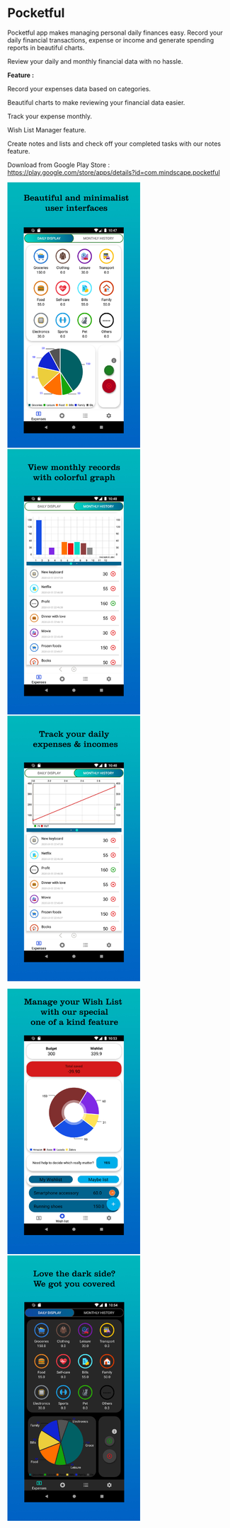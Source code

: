 # Pocketful
Pocketful app makes managing personal daily finances easy. Record your daily financial transactions, expense or income and generate spending reports in beautiful charts.

Review your daily and monthly financial data with no hassle.

**Feature :**

Record your expenses data based on categories.

Beautiful charts to make reviewing your financial data easier.

Track your expense monthly.

Wish List Manager feature.

Create notes and lists and check off your completed tasks with our notes feature.

Download from Google Play Store : https://play.google.com/store/apps/details?id=com.mindscape.pocketful

<img src="https://github.com/MrHKMY/Pocketful/blob/master/Assets/screenshot1.jpg" height="600">  <img src="https://github.com/MrHKMY/Pocketful/blob/master/Assets/screenshot2.jpg" height="600">  <img src="https://github.com/MrHKMY/Pocketful/blob/master/Assets/screenshot3.jpg" height="600"> 


 <img src="https://github.com/MrHKMY/Pocketful/blob/master/Assets/screenshot4.jpg" height="600">  <img src="https://github.com/MrHKMY/Pocketful/blob/master/Assets/screenshot5.jpg" height="600">
